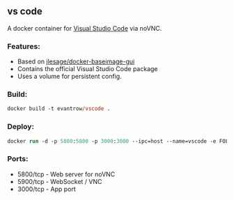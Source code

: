## **vs code**

A docker container for [Visual Studio Code](https://code.visualstudio.com/) via noVNC.

### **Features:**

-   Based on [jlesage/docker-baseimage-gui](https://github.com/jlesage/docker-baseimage-gui)
-   Contains the official Visual Studio Code package
-   Uses a volume for persistent config.

### **Build:**

```ps
docker build -t evantrow/vscode .
```

### **Deploy:**

```ps
docker run -d -p 5800:5800 -p 3000:3000 --ipc=host --name=vscode -e FOLDER_PATH=/your_code_folder -v /docker/vs-code:/config -v /home/user/your_code_folder/:/your_code_folder evantrow/vscode
```

### **Ports:**

-   5800/tcp - Web server for noVNC
-   5900/tcp - WebSocket / VNC
-   3000/tcp - App port
